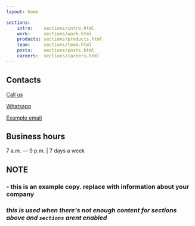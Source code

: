 ```yaml
---
layout: home

sections:
    intro:    sections/intro.html
    work:     sections/work.html
    products: sections/products.html
    team:     sections/team.html
    posts:    sections/posts.html
    careers:  sections/careers.html
---
```


## Contacts

[Call us](tel:555-555-1234)

[Whatsapp](https://wa.me/385976339502)

[Example email](mailto:example@example.com)

## Business hours
7 a.m. — 9 p.m. | 7 days a week

## NOTE
### - this is an example copy. replace with information about your company

### *this is used when there's not enough content for sections above and `sections` arent enabled*
